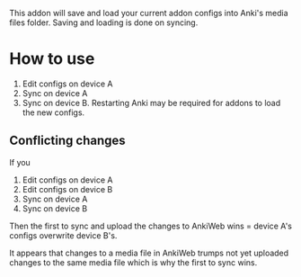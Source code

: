This addon will save and load your current addon configs into Anki's media files folder.
Saving and loading is done on syncing.

# How to use

1. Edit configs on device A
2. Sync on device A
3. Sync on device B. Restarting Anki may be required for addons to load the new configs.

## Conflicting changes

If you

1. Edit configs on device A
2. Edit configs on device B
3. Sync on device A
4. Sync on device B

Then the first to sync and upload the changes to AnkiWeb wins = device A's configs overwrite device B's.

It appears that changes to a media file in AnkiWeb trumps not yet uploaded changes to the same media file which is why
the first to sync wins.
